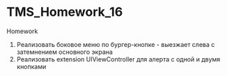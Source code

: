 # TMS_Homework_16
Homework

1. Реализовать боковое меню по бургер-кнопке - выезжает слева с затемнением основного экрана
2. Реализовать extension UIViewController для алерта с одной и двумя кнопками
